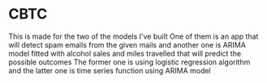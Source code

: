 # CBTC
This is made for the two of the models I've built 
One of them is an app that will detect spam emails from the given mails and another one is ARIMA model fitted with alcohol sales and miles travelled that will predict the possible outcomes 
The former one is using logistic regression algorithm and the latter one is time series function using ARIMA model
